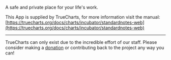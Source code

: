 A safe and private place for your life's work.


This App is supplied by TrueCharts, for more information visit the manual: [https://truecharts.org/docs/charts/incubator/standardnotes-web](https://truecharts.org/docs/charts/incubator/standardnotes-web)

---

TrueCharts can only exist due to the incredible effort of our staff.
Please consider making a [donation](https://truecharts.org/docs/about/sponsor) or contributing back to the project any way you can!
